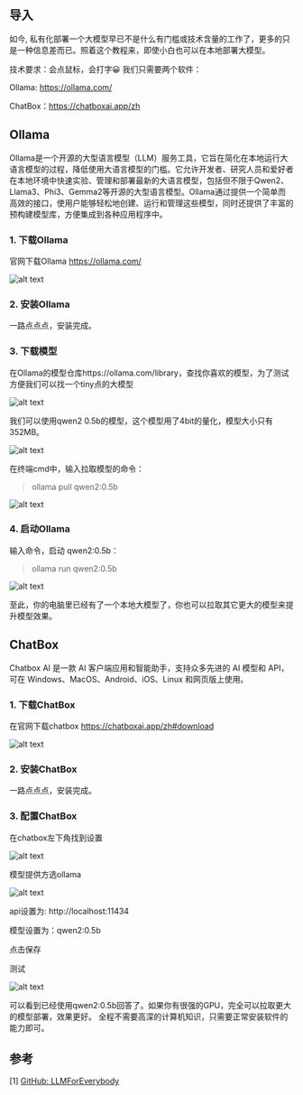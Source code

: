 ## 导入

如今, 私有化部署一个大模型早已不是什么有门槛或技术含量的工作了，更多的只是一种信息差而已。照着这个教程来，即使小白也可以在本地部署大模型。

技术要求：会点鼠标，会打字😀 我们只需要两个软件：

Ollama: https://ollama.com/

ChatBox：https://chatboxai.app/zh


## Ollama
Ollama是一个开源的大型语言模型（LLM）服务工具，它旨在简化在本地运行大语言模型的过程，降低使用大语言模型的门槛。它允许开发者、研究人员和爱好者在本地环境中快速实验、管理和部署最新的大语言模型，包括但不限于Qwen2、Llama3、Phi3、Gemma2等开源的大型语言模型。Ollama通过提供一个简单而高效的接口，使用户能够轻松地创建、运行和管理这些模型，同时还提供了丰富的预构建模型库，方便集成到各种应用程序中。

### 1. 下载Ollama 

官网下载Ollama  https://ollama.com/

![alt text](assest/10分钟私有化部署大模型到本地/1.png)

### 2. 安装Ollama
一路点点点，安装完成。

### 3. 下载模型
在Ollama的模型仓库https://ollama.com/library，查找你喜欢的模型，为了测试方便我们可以找一个tiny点的大模型

![alt text](assest/10分钟私有化部署大模型到本地/2.png)

我们可以使用qwen2 0.5b的模型，这个模型用了4bit的量化，模型大小只有352MB。

![alt text](assest/10分钟私有化部署大模型到本地/3.png)

在终端cmd中，输入拉取模型的命令：

> ollama pull qwen2:0.5b

![alt text](assest/10分钟私有化部署大模型到本地/4.png)



### 4. 启动Ollama

输入命令，启动 qwen2:0.5b：

> ollama run qwen2:0.5b

![alt text](assest/10分钟私有化部署大模型到本地/5.png)

至此，你的电脑里已经有了一个本地大模型了，你也可以拉取其它更大的模型来提升模型效果。

## ChatBox

Chatbox AI 是一款 AI 客户端应用和智能助手，支持众多先进的 AI 模型和 API，可在 Windows、MacOS、Android、iOS、Linux 和网页版上使用。

### 1. 下载ChatBox
在官网下载chatbox https://chatboxai.app/zh#download

![alt text](assest/10分钟私有化部署大模型到本地/6.png)

### 2. 安装ChatBox
一路点点点，安装完成。

### 3. 配置ChatBox
在chatbox左下角找到设置

![alt text](assest/10分钟私有化部署大模型到本地/7.png)

模型提供方选ollama

![alt text](assest/10分钟私有化部署大模型到本地/8.png)

api设置为: http://localhost:11434

模型设置为：qwen2:0.5b

点击保存

测试

![alt text](assest/10分钟私有化部署大模型到本地/9.png)

可以看到已经使用qwen2:0.5b回答了。如果你有很强的GPU，完全可以拉取更大的模型部署，效果更好。
全程不需要高深的计算机知识，只需要正常安装软件的能力即可。

## 参考

<div id="refer-anchor-1"></div>

[1] [GitHub: LLMForEverybody](https://github.com/luhengshiwo/LLMForEverybody)